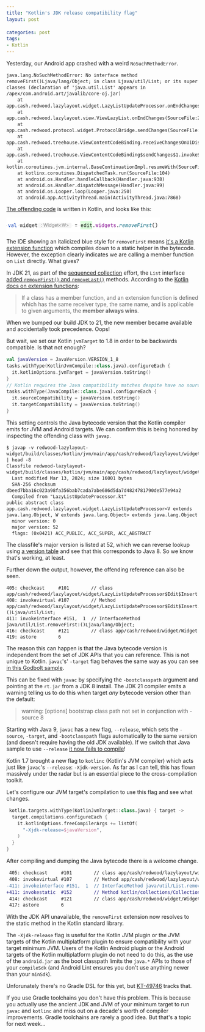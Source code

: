 ```yaml
---
title: "Kotlin's JDK release compatibility flag"
layout: post

categories: post
tags:
- Kotlin
---
```


Yesterday, our Android app crashed with a weird `NoSuchMethodError`.

```
java.lang.NoSuchMethodError: No interface method removeFirst()Ljava/lang/Object; in class Ljava/util/List; or its super classes (declaration of 'java.util.List' appears in /apex/com.android.art/javalib/core-oj.jar)
    at app.cash.redwood.lazylayout.widget.LazyListUpdateProcessor.onEndChanges(SourceFile:165)
    at app.cash.redwood.lazylayout.view.ViewLazyList.onEndChanges(SourceFile:210)
    at app.cash.redwood.protocol.widget.ProtocolBridge.sendChanges(SourceFile:125)
    at app.cash.redwood.treehouse.ViewContentCodeBinding.receiveChangesOnUiDispatcher(SourceFile:419)
    at app.cash.redwood.treehouse.ViewContentCodeBinding$sendChanges$1.invokeSuspend(SourceFile:383)
    at kotlin.coroutines.jvm.internal.BaseContinuationImpl.resumeWith(SourceFile:33)
    at kotlinx.coroutines.DispatchedTask.run(SourceFile:104)
    at android.os.Handler.handleCallback(Handler.java:938)
    at android.os.Handler.dispatchMessage(Handler.java:99)
    at android.os.Looper.loop(Looper.java:250)
    at android.app.ActivityThread.main(ActivityThread.java:7868)
```

[The offending code](https://github.com/cashapp/redwood/blob/2db41653e3887387b8c8468cb3f01d0c326eb39d/redwood-lazylayout-widget/src/commonMain/kotlin/app/cash/redwood/lazylayout/widget/LazyListUpdateProcessor.kt#L165) is written in Kotlin, and looks like this:

![val widget = edit.widgets.removeFirst()](/static/post-image/removeFirst.png)

The IDE showing an italicized blue style for `removeFirst` means [it's a Kotlin extension function](https://kotlinlang.org/api/latest/jvm/stdlib/kotlin.collections/remove-first.html) which compiles down to a static helper in the bytecode.
However, the exception clearly indicates we are calling a member function on `List` directly. What gives?

In JDK 21, as part of the [sequenced collection](https://openjdk.org/jeps/431) effort, the `List` interface [added `removeFirst()` and `removeLast()`](https://docs.oracle.com/en/java/javase/21/docs/api/java.base/java/util/List.html#removeFirst()) methods. According to the [Kotlin docs on extension functions](https://kotlinlang.org/docs/extensions.html#extensions-are-resolved-statically):

> If a class has a member function, and an extension function is defined which has the same receiver type, the same name, and is applicable to given arguments, the **member always wins**.

When we bumped our build JDK to 21, the new member became available and accidentally took precedence. Oops!

But wait, we set our Kotlin `jvmTarget` to 1.8 in order to be backwards compatible. Is that not enough?

```kotlin
val javaVersion = JavaVersion.VERSION_1_8
tasks.withType(KotlinJvmCompile::class.java).configureEach {
  it.kotlinOptions.jvmTarget = javaVersion.toString()
}
// Kotlin requires the Java compatibility matches despite have no sources.
tasks.withType(JavaCompile::class.java).configureEach {
  it.sourceCompatibility = javaVersion.toString()
  it.targetCompatibility = javaVersion.toString()
}
```

This setting controls the Java bytecode version that the Kotlin compiler emits for JVM and Android targets.
We can confirm this is being honored by inspecting the offending class with `javap`.

```
$ javap -v redwood-lazylayout-widget/build/classes/kotlin/jvm/main/app/cash/redwood/lazylayout/widget/LazyListUpdateProcessor.class | head -8
Classfile redwood-lazylayout-widget/build/classes/kotlin/jvm/main/app/cash/redwood/lazylayout/widget/LazyListUpdateProcessor.class
  Last modified Mar 13, 2024; size 16001 bytes
  SHA-256 checksum dbeed7bba16c023a98fa356bab7cada7abe686d5da7d4824781790de577e94a2
  Compiled from "LazyListUpdateProcessor.kt"
public abstract class app.cash.redwood.lazylayout.widget.LazyListUpdateProcessor<V extends java.lang.Object, W extends java.lang.Object> extends java.lang.Object
  minor version: 0
  major version: 52
  flags: (0x0421) ACC_PUBLIC, ACC_SUPER, ACC_ABSTRACT
```

The classfile's major version is listed at 52, which we can reverse lookup using [a version table](https://javaalmanac.io/bytecode/versions/) and see that this corresponds to Java 8. So we know that's working, at least.

Further down the output, however, the offending reference can also be seen.

```
405: checkcast     #101        // class app/cash/redwood/lazylayout/widget/LazyListUpdateProcessor$Edit$Insert
408: invokevirtual #107        // Method app/cash/redwood/lazylayout/widget/LazyListUpdateProcessor$Edit$Insert.getWidgets:()Ljava/util/List;
411: invokeinterface #151,  1  // InterfaceMethod java/util/List.removeFirst:()Ljava/lang/Object;
416: checkcast     #121        // class app/cash/redwood/widget/Widget
419: astore        6
```

The reason this can happen is that the Java bytecode version is independent from the set of JDK APIs that you can reference.
This is not unique to Kotlin.
`javac`'s' `-target` flag behaves the same way as you can see [in this Godbolt sample](https://java.godbolt.org/z/rKWv4K9jG).

This can be fixed with `javac` by specifying the `-bootclasspath` argument and pointing at the `rt.jar` from a JDK 8 install.
The JDK 21 compiler emits a warning telling us to do this when target _any_ bytecode version other than the default:

> warning: [options] bootstrap class path not set in conjunction with -source 8

Starting with Java 9, `javac` has a new flag, `--release`, which sets the `-source`, `-target`, and `-bootclasspath` flags automatically to the same version (and doesn't require having the old JDK available).
If we switch that Java sample to use `--release` [it now fails to compile](https://java.godbolt.org/z/bP6baz9GT)!

Kotlin 1.7 brought a new flag to `kotlinc` (Kotlin's JVM compiler) which acts just like `javac`'s `--release`: `-Xjdk-version`.
As far as I can tell, this has flown massively under the radar but is an essential piece to the cross-compilation toolkit.

Let's configure our JVM target's compilation to use this flag and see what changes.

```kotlin
 kotlin.targets.withType(KotlinJvmTarget::class.java) { target ->
  target.compilations.configureEach {
    it.kotlinOptions.freeCompilerArgs += listOf(
      "-Xjdk-release=$javaVersion",
    )
  }
}
```

After compiling and dumping the Java bytecode there is a welcome change.

```diff
 405: checkcast     #101        // class app/cash/redwood/lazylayout/widget/LazyListUpdateProcessor$Edit$Insert
 408: invokevirtual #107        // Method app/cash/redwood/lazylayout/widget/LazyListUpdateProcessor$Edit$Insert.getWidgets:()Ljava/util/List;
-411: invokeinterface #151,  1  // InterfaceMethod java/util/List.removeFirst:()Ljava/lang/Object;
+411: invokestatic  #152        // Method kotlin/collections/CollectionsKt.removeFirst:(Ljava/util/List;)Ljava/lang/Object;
 414: checkcast     #121        // class app/cash/redwood/widget/Widget
 417: astore        6
```

With the JDK API unavailable, the `removeFirst` extension now resolves to the static method in the Kotlin standard library.

The `-Xjdk-release` flag is useful for the Kotlin JVM plugin or the JVM targets of the Kotlin multiplatform plugin to ensure compatibility with your target minimum JVM. Users of the Kotlin Android plugin or the Android targets of the Kotlin multiplatform plugin do not need to do this, as the use of the `android.jar` as the boot classpath limits the `java.*` APIs to those of your `compileSdk` (and Android Lint ensures you don't use anything newer than your `minSdk`).

Unforunately there's no Gradle DSL for this yet, but [KT-49746](https://youtrack.jetbrains.com/issue/KT-49746/Support-Xjdk-release-in-gradle-toolchain#focus=Comments-27-8935065.0-0) tracks that.

If you use Gradle toolchains you don't have this problem. This is because you actually use the ancient JDK and JVM of your minimum target to run `javac` and `kotlinc` and miss out on a decade's worth of compiler improvements. Gradle toolchains are rarely a good idea. But that's a topic for next week…